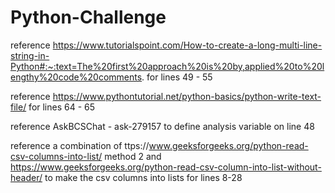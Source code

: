 # Python-Challenge
reference
https://www.tutorialspoint.com/How-to-create-a-long-multi-line-string-in-Python#:~:text=The%20first%20approach%20is%20by,applied%20to%20lengthy%20code%20comments.
for lines 49 - 55

reference 
https://www.pythontutorial.net/python-basics/python-write-text-file/
for lines 64 - 65

reference AskBCSChat - ask-279157
to define analysis variable on line 48

reference a combination of 
ttps://www.geeksforgeeks.org/python-read-csv-columns-into-list/
method 2
and 
https://www.geeksforgeeks.org/python-read-csv-column-into-list-without-header/
to make the csv columns into lists for lines 8-28
